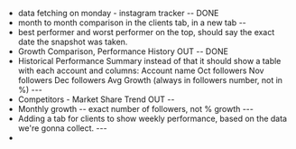 - data fetching on monday - instagram tracker -- DONE
- month to month comparison in the clients tab, in a new tab -- 
- best performer and worst performer on the top, should say the exact date the snapshot was taken.
- Growth Comparison, Performance History OUT -- DONE
- Historical Performance Summary instead of that it should show a table with each account and columns: Account name Oct followers Nov followers Dec followers Avg Growth (always in followers number, not in %) --- 
- Competitors - Market Share Trend OUT -- 
- Monthly growth -- exact number of followers, not % growth ---
- Adding a tab for clients to show weekly performance, based on the data we're gonna collect. --- 
- 
